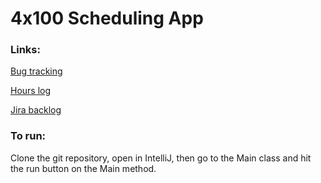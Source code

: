# 4x100 Scheduling App

### Links:

[Bug tracking](https://grovecitycollege-my.sharepoint.com/:x:/g/personal/abbottcm21_gcc_edu/EUk1wXccwPpKoWNu43gSV1cB4Ofe_uT17aIhK_wpxXE29A?e=66fi91&nav=MTVfezUyNUFCMjQ5LTMxQ0QtNEExMS04NTE1LTY0MkQyODM3ODZFNH0)

[Hours log](https://grovecitycollege-my.sharepoint.com/:x:/g/personal/abbottcm21_gcc_edu/EUk1wXccwPpKoWNu43gSV1cB4Ofe_uT17aIhK_wpxXE29A?e=6UfEzi&nav=MTVfezU0MEIxMUI5LTE5RTctNDFEMS1CM0EwLTYwQkEwM0VDNjQzQ30)

[Jira backlog](https://4x100-gcc.atlassian.net/jira/software/projects/X4100/boards/2/backlog)

### To run:

Clone the git repository, open in IntelliJ, then go to the Main class and hit the run button on the Main method.
